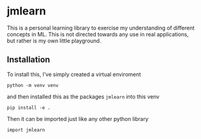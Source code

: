 # jmlearn

This is a personal learning library to exercise my understanding of different concepts 
in ML. This is not directed towards any use in real applications, but rather is my 
own little playground.

## Installation
To install this, I've simply created a virtual enviroment
```
python -m venv venv
```
and then installed this as the packages `jmlearn` into this venv
```
pip install -e .
```

Then it can be imported just like any other python library
```
import jmlearn
```
